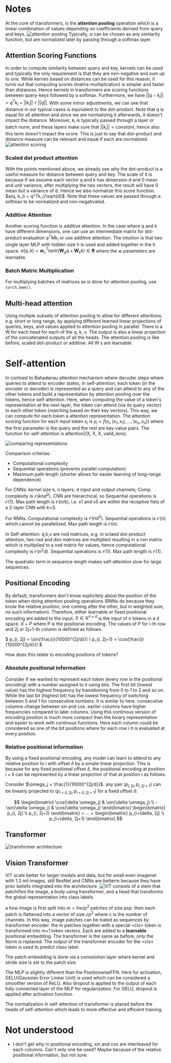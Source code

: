 # Notes

At the core of transformers, is the **attention pooling** operation which is a linear combination of values depending on coefficients derived from query and keys.
![attention pooling](../attachements/attention-pooling.svg)
Typically, $\alpha$ can be chosen as any similarity function, but are normalized later by passing through a softmax layer.

## Attention Scoring Functions
In order to compute similarity between query and key, kernels can be used and typically the only requirement is that they are non-negative and sum up to one. While kernes based on distances can be used for this reason, it turns out that computing scores (matrix-multiplication) is simpler and faster than distances. Hence kernels in transformers are scoring functions between query-keys followed by a softmax. Furthermore, we have $||q-k_i|| = q^Tk_i + ||k_i|| + ||q||$. With some minor adjustments, we can see that distance in our typical cases is equivalent to the dot-product. Note that q is equal for all attention and since we are normalizing it afterwards, it doesn't impact the distance. Moreover, $k_i$ is typically passed through a layer or batch norm, and these layers make sure that $||k_i||=constant$, hence also this term doesn't impact the score. This is just to say that dot-product and distance measure can be relevant and equal if each are normalized.
![attention scoring](../attachements/attention-scoring.svg)

### Scaled dot product attention
With the points mentioned aboce, we already see why the dot-product is a useful measure for distance between query and key. The scale of it is because if we assume each vector q and k has dimension d and 0 mean and unit variance, after multiplying the two vectors, the result will have 0 mean but a variance of d. Hence we also normalize this score function. $a(q, k_i) = q^Tk_i/\sqrt{d}$. Note that these values are passed through a softmax to be normalized and non-negativated.

### Additive Attention
Another scoring function is additive attention. In the case where q and k have different dimensions, one can use an intermediate matrix for dot-product evaluation $q^TMk_i$ or use additive attention. The intuition is that two single layer MLP with hidden size h is used and added together in the h space. $a(q,k) = \mathbf{w}_v^T tanh(\mathbf{W}_qq + \mathbf{W}_kk) \in \mathbf{R}$ where the w parameters are learnable.

### Batch Matric Multiplication
For multiplying batches of matrices as is done for attention pooling, use ```torch.bmm()```.

## Multi-head attention
Using multiple subsets of attention pooling to allow for different attentions, e.g. short or long range, by applying different learned linear projections of queries, keys, and values applied to attention pooling in parallel. There is a W for each head for each of the q, k, v. The output is also a linear projection of the concatenated outputs of all the heads. The attention pooling is like before, scaled dot-product or additive. All W s are learnable. 

# Self-attention
In contrast to Bahadanau attention mechanism where decoder steps where queries to attend to encoder states, in self-attention, each token (in the encoder or decoder) is represented as a query and can attend to any of the other tokens and build a representation by attention pooling over the tokens, hence self-attention. Here, when computing the value of a token's representation at the next layer, the token can attend (via its query vector) to each other token (matching based on their key vectors). This way, we can compute for each token a attention representation. The attention scoring function for each input token $x_i$ is $y_i = f(x_i, (x_1, x_1), ..., (x_n, x_n))$ where the first parameter is the query and the rest are key-value pairs. The function for self-attention is attention|(X, X, X, valid_lens). 

![comparing representations](../attachements/cnn-rnn-self-attention.svg)

Comparison criterias:
* Computational complexity
* Sequential operations (prevents parallel computation)
* Maximum path length (shorter allows for easier learning of long-range dependence)

For CNNs: kernel size k, n layers, d input and output channels; Comp. complexity is $\mathcal{O}(knd^2)$. CNN are hierarchical, so Sequential operations is $\mathcal{O}(1)$. Max path length is $\mathcal{O}(n/k)$, i.e. x1 and x5 are within the receptive fiels of a 2-layer CNN with k=3.

For RNNs: Computational complexity is $\mathcal{O}(nd^2)$. Sequential operations is $\mathcal{O}(n)$ which cannot be parallelized. Max path length is $\mathcal{O}(n)$.

In Self-attention: q,k,v are nxd matrices, e.g. in sclaed dot-product attention, two nxd and dxn matrices are multiplied resulting in a nxn matrix which is multiplied to a nxd matrix for values, hence computational complexity is $\mathcal{O}(n^2d)$. Sequential operations is $\mathcal{O}(1)$. Max path length is $\mathcal{O}(1)$.

The quadratic term in sequence length makes self-attention slow for large sequences.

## Positional Encoding
By default, transformers don't know explicitely about the position of the token when doing attention pooling operations (RNNs do because they know the relative position, one coming after the other, but in weighted sum, no such information). Therefore, either learnable or fixed positional encoding are added to the input. $X \in \mathbb{R}^{n\times d}$ is the input of n tokens in a d space. $X+P$ where P is the positional encoding. The values of P for i-th row and 2j or 2j+1-th column is defined as follows.

$
p_{i, 2j} = \sin(\frac{i}{10000^{2j/d}}) \\
p_{i, 2j+1} = \cos(\frac{i}{10000^{2j/d}})
$

How does this relate to encoding positions of tokens?

### Absolute positional information
Consider if we wanted to represent each token (every row in the positional encoding) with a number assigned to it using bits. The first bit (lowest value) has the highest frequency by transitioning from 0 to 1 to 2 and so on. While the last bit (highest bit) has the lowest frequency of switching between 0 and 1 for consecutive numbers. It is similar to here. consecutive columns change between sin and cos. earlier columns have higher frequencies compared to later columns. Using this continous version of encoding position is much more compact than the binary representation and easier to work with continous functions. Here each column could be considered as one of the bit positions where for each row i it is evaluated at every position.

### Relative positional information
By using a fixed positional encoding, any model can learn to attend to any relative position to i with offset $\delta$ by a simple linear projection. This is because for any fixed positional offset $\delta$, the positional encoding at position $i+\delta$ can be represented by a linear projection of that at position $i$ as follows.

Consider $\omega_j = \frac{1}{10000^{2j/d}}$. any pair $(p_{i, 2j}, p_{i,2j+1})$ can be linearly projected to $(p_{i+\delta, 2j}, p_{i+\delta,2j+1})$ for a fixed offset $\delta$:

$$
\begin{bmatrix}
\cos(\delta \omega_j) & \sin(\delta \omega_j) \\
-\sin(\delta \omega_j) & \cos(\delta \omega_j)
\end{bmatrix}
\begin{bmatrix}
p_{i, 2j} \\
p_{i, 2j+1}
\end{bmatrix}
= ... =
\begin{bmatrix}
p_{i+\delta, 2j} \\
p_{i+\delta, 2j+1}
\end{bmatrix}
$$

## Transformer
![transformer architecture](../attachements/transformer.svg)

## Vision Transformer
ViT scale better for larger models and data, but for small even imagenet with 1.3 mil images, still ResNet and CNNs are betterm because they have prior beliefs integrated into the architecture.
![ViT](../attachements/vit.svg)
consists of a stem that patchifies the image, a body using transformer, and a head that transforms the global representation into class labels.

a hxw image is first split into $m=hw/p^2$ patches of size pxp. then each patch is flattened into a vector of size $cp^2$ where c is the number of channels. In this way, image patches can be trated as sequences by transformer encoder. the m patches together with a special \<cls> token is transformed into m+1 token vectors. Each are added to a **learnable** positional embedding. The transformer is the same as before, only the Norm is replaced. The output of the transformer encoder for the \<cls> token is used to predict class label.

The patch embedding is done via a convolution layer where kernel and stride size is set to the patch size.

The MLP is slightly different than the PositionwiseFFN. Here for activation, GELU(Gaussian Error Linear Unit) is used which can be considered a smoother version of ReLU. Also dropout is applied to the output of each fully connected layer of the MLP for regularization. For GELU, dropout is applied after activation function.

The normalization in self-attention of transformer is placed before the heads of self-attention which leads to more effective and efficient training.

# Not understood

* I don't get why in positional encoding, sin and cos are interleaved for each columns. Can't only one be used? Maybe because of the relative positional information, but not sure.